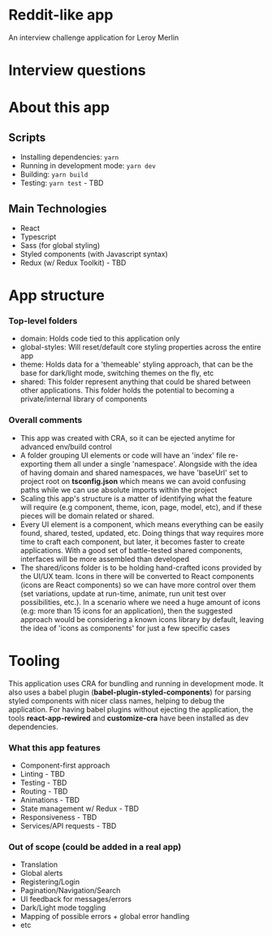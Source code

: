 # Reddit-like app

An interview challenge application for Leroy Merlin

# Interview questions

# About this app

## Scripts

 - Installing dependencies: `yarn`
 - Running in development mode: `yarn dev`
 - Building: `yarn build`
 - Testing: `yarn test` - TBD

## Main Technologies

 - React
 - Typescript
 - Sass (for global styling) 
 - Styled components (with Javascript syntax)
 - Redux (w/ Redux Toolkit) - TBD

# App structure

### Top-level folders

 - domain: Holds code tied to this application only
 - global-styles: Will reset/default core styling properties across the entire app 
 - theme: Holds data for a 'themeable' styling approach, that can be the base for dark/light mode, switching themes on the fly, etc  
 - shared: This folder represent anything that could be shared between other applications. This folder holds the potential to becoming a private/internal library of components

### Overall comments

 - This app was created with CRA, so it can be ejected anytime for advanced env/build control
 - A folder grouping UI elements or code will have an 'index' file re-exporting them all under a single 'namespace'. Alongside with the idea of having domain and shared namespaces, we have 'baseUrl' set to project root on __tsconfig.json__ which means we can avoid confusing paths while we can use absolute imports within the project
 - Scaling this app's structure is a matter of identifying what the feature will require (e.g component, theme, icon, page, model, etc), and if these pieces will be domain related or shared.
 - Every UI element is a component, which means everything can be easily found, shared, tested, updated, etc. Doing things that way requires more time to craft each component, but later, it becomes faster to create applications. With a good set of battle-tested shared components, interfaces will be more assembled than developed
 - The shared/icons folder is to be holding hand-crafted icons provided by the UI/UX team. Icons in there will be converted to React components (icons are React components) so we can have more control over them (set variations, update at run-time, animate, run unit test over possibilities, etc.). In a scenario where we need a huge amount of icons (e.g: more than 15 icons for an application), then the suggested approach would be considering a known icons library by default, leaving the idea of 'icons as components' for just a few specific cases

# Tooling

This application uses CRA for bundling and running in development mode. It also uses a babel plugin (__babel-plugin-styled-components__) for parsing styled components with nicer class names, helping to debug the application. For having babel plugins without ejecting the application, the tools __react-app-rewired__ and __customize-cra__ have been installed as dev dependencies.

### What this app features

 - Component-first approach
 - Linting - TBD
 - Testing - TBD
 - Routing - TBD
 - Animations - TBD
 - State management w/ Redux - TBD
 - Responsiveness - TBD
 - Services/API requests - TBD

### Out of scope (could be added in a real app)
 
 - Translation
 - Global alerts
 - Registering/Login
 - Pagination/Navigation/Search
 - UI feedback for messages/errors 
 - Dark/Light mode toggling
 - Mapping of possible errors + global error handling
 - etc

